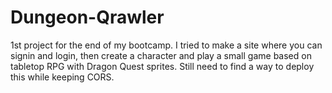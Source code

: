 # Dungeon-Qrawler
 1st project for the end of my bootcamp.
 I tried to make a site where you can signin and login, then create a character and play a small game based on tabletop RPG with Dragon Quest sprites.
 Still need to find a way to deploy this while keeping CORS.
 
 
